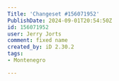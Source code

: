 ```yaml
---
Title: 'Changeset #156071952'
PublishDate: 2024-09-01T20:54:50Z
id: 156071952
user: Jerry Jorts
comment: fixed name
created_by: iD 2.30.2
tags:
- Montenegro

---
```

